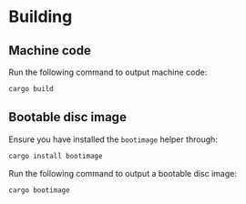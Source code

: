 # Building

## Machine code

Run the following command to output machine code:

```bash
cargo build
```

## Bootable disc image

Ensure you have installed the `bootimage` helper through:

```bash
cargo install bootimage
```

Run the following command to output a bootable disc image:

```bash
cargo bootimage
```